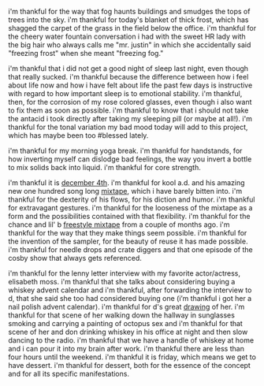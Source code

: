 i'm thankful for the way that fog haunts buildings and smudges the tops of trees into the sky. i'm thankful for today's blanket of thick frost, which has shagged the carpet of the grass in the field below the office. i'm thankful for the cheery water fountain conversation i had with the sweet HR lady with the big hair who always calls me "mr. justin" in which she accidentally said "freezing frost" when she meant "freezing fog."

i'm thankful that i did not get a good night of sleep last night, even though that really sucked. i'm thankful because the difference between how i feel about life now and how i have felt about life the past few days is instructive with regard to how important sleep is to emotional stability. i'm thankful, then, for the corrosion of my rose colored glasses, even though i also want to fix them as soon as possible. i'm thankful to know that i should not take the antacid i took directly after taking my sleeping pill (or maybe at all!). i'm thankful for the tonal variation my bad mood today will add to this project, which has maybe been too #blessed lately.

i'm thankful for my morning yoga break. i'm thankful for handstands, for how inverting myself can dislodge bad feelings, the way you invert a bottle to mix solids back into liquid. i'm thankful for core strength.

i'm thankful it is [december 4th](https://www.youtube.com/watch?v=aEVx0tZUGtA). i'm thankful for kool a.d. and his amazing new one hundred song long [mixtape](http://koolad.bandcamp.com/album/o-k), which i have barely bitten into. i'm thankful for the dexterity of his flows, for his diction and humor. i'm thankful for extravagant gestures. i'm thankful for the looseness of the mixtape as a form and the possibilities contained with that flexibility. i'm thankful for the chance and lil' b [freestyle mixtape](http://pitchfork.com/news/60521-chance-the-rapper-and-lil-b-release-free-based-freestyles-mixtape/) from a couple of months ago. i'm thankful for the way that they make things seem possible. i'm thankful for the invention of the sampler, for the beauty of reuse it has made possible. i'm thankful for needle drops and crate diggers and that one episode of the cosby show that always gets referenced.

i'm thankful for the lenny letter interview with my favorite actor/actress, elisabeth moss. i'm thankful that she talks about considering buying a whiskey advent calendar and i'm thankful, after forwarding the interview to d, that she said she too had considered buying one (i’m thankful i got her a nail polish advent calendar). i'm thankful for d's great [drawing](http://dire.tumblr.com/post/128812393116) of her. i'm thankful for that scene of her walking down the hallway in sunglasses smoking and carrying a painting of octopus sex and i'm thankful for that scene of her and don drinking whiskey in his office at night and then slow dancing to the radio. i'm thankful that we have a handle of whiskey at home and i can pour it into my brain after work. i'm thankful there are less than four hours until the weekend. i'm thankful it is friday, which means we get to have dessert. i'm thankful for dessert, both for the essence of the concept and for all its specific manifestations.
